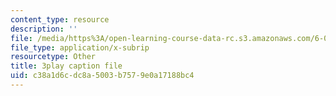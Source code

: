```yaml
---
content_type: resource
description: ''
file: /media/https%3A/open-learning-course-data-rc.s3.amazonaws.com/6-006-introduction-to-algorithms-spring-2020/c38a1d6cdc8a5003b7579e0a17188bc4_r4-cftqTcdI.vtt
file_type: application/x-subrip
resourcetype: Other
title: 3play caption file
uid: c38a1d6c-dc8a-5003-b757-9e0a17188bc4
---
```

